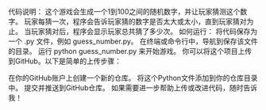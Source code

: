 代码说明：
这个游戏会生成一个1到100之间的随机数字，并让玩家猜测这个数字。
玩家每猜一次，程序会告诉玩家猜的数字是否太大或太小，直到玩家猜对为止。
当玩家猜对后，程序会显示玩家总共猜了多少次。
如何运行：
将代码保存为一个 .py 文件，例如 guess_number.py。
在终端或命令行中，导航到保存该文件的目录。
运行 python guess_number.py 来开始游戏。
你可以将这个项目上传到GitHub。以下是简单的上传步骤：

在你的GitHub账户上创建一个新的仓库。
将这个Python文件添加到你的仓库目录中。
提交并推送到GitHub仓库。
如果需要进一步帮助上传或改进代码，随时告诉我！
